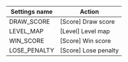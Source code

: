 | Settings name | Action |
|---------------|--------|
| DRAW_SCORE | [Score] Draw score |
| LEVEL_MAP | [Level] Level map |
| WIN_SCORE | [Score] Win score |
| LOSE_PENALTY | [Score] Lose penalty |
